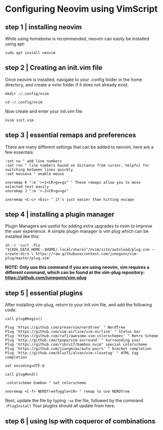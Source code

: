 # Configuring Neovim using VimScript

## step 1 | installing neovim

While using homebrew is recommended, neovim can easily be installed using apt:

` sudo apt install neovim `

## step 2 | Creating an init.vim file

Once neovim is installed, navigate to your .config folder in the home directory, and create a nvim folder if it does not already exist.

` mkdir ~/.config/nvim `

` cd ~/.config/nvim `

Now create and enter your init.vim file:

`nvim init.vim`

## step 3 | essential remaps and preferences

There are many different settings that can be added to neovim, here are a few essentals:

```
:set nu " add line numbers
:set rnu " line numbers based on distance from cursor, helpful for switching between lines quickly
:set mouse=a " enable mouse

vnoremap K ":m '>+1<CR>gv=gv" " These remaps allow you to move selected text easily
vnoremap J ":m '>-2<CR>gv=gv"

inoremap <C-c> <Esc> " it's just easier than hitting escape
```

## step 4 | installing a plugin manager

Plugin Managers are useful for adding extra upgrades to nvim to improve the user experience.
A simple plugin manager is vim plug which can be installed like this:

` sh -c 'curl -fLo "${XDG_DATA_HOME:-$HOME/.local/share}"/nvim/site/autoload/plug.vim --create-dirs \
       https://raw.githubusercontent.com/junegunn/vim-plug/master/plug.vim' `

**NOTE: Only use this command if you are using neovim, vim requires a different command, which can be found at the vim-plug repository: https://github.com/junegunn/vim-plug** 

## step 5 | essential plugins

After installing vim-plug, return to your init.vim file, and add the following code:

```
call plug#begin()

Plug 'https://github.com/preservim/nerdtree' " NerdTree
Plug 'https://github.com/vim-airline/vim-airline' " Status bar
Plug 'https://github.com/rafi/awesome-vim-colorschemes' " Retro Scheme
Plug 'http://github.com/tpope/vim-surround' " Surrounding ysw)
Plug 'https://github.com/ribru17/bamboo.nvim" special colorscheme 
Plug 'https://github.com/jiangmiao/auto-pairs' " bracket completion
Plug 'http://github.com/bluz71/alvan/vim-closetag' " HTML tag completion

set encoding=UTF-8

call plug#end()

:colorscheme bamboo " set colorscheme

nnoremap <C-f> NERDTreeToggle<CR> " remap to use NERDTree
```

Next, update the file by typing `:so` the file,
followed by the command `:PlugInstall`
Your plugins should all update from here.

## step 6 | using lsp with coqueror of combinations
